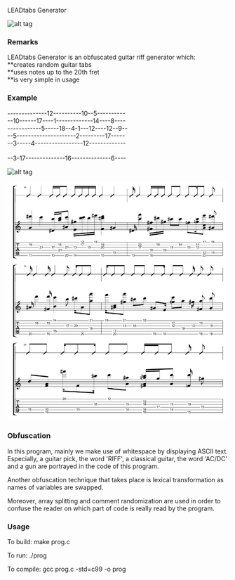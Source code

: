 LEADtabs Generator

![alt tag](https://raw.githubusercontent.com/fsiamp/leadtabs/master/Fgi4ah1467818187.png)

### Remarks

LEADtabs Generator is an obfuscated guitar riff generator which:<br>
**creates random guitar tabs<br>
**uses notes up to the 20th fret<br>
**is very simple in usage<br>

### Example

--------------12----------10--5----------<br>
--10------17----1-------------14----8----<br>
------------5-----18--4-1---12----12--9--<br>
--5---------------------2---------17-----<br>
--3-----4-----------------12-------------<br><br>
--3-17--------------16--------------6----<br>

![alt tag](https://raw.githubusercontent.com/fsiamp/leadtabs/master/BSDJG9323426AS.png)

![alt tag](https://raw.githubusercontent.com/fsiamp/leadtabs/master/tablature.png)

### Obfuscation

In this program, mainly we make use of whitespace by displaying ASCII text. Especially, a guitar pick, the word 'RIFF', a classical guitar, the word 'AC/DC' and a gun are portrayed in the code of this program.

Another obfuscation technique that takes place is lexical transformation as names of variables are swapped.

Moreover, array splitting and comment randomization are used in order to confuse the reader on which part of code is really read by the program.

### Usage

To build:  make prog.c

To run:  ./prog

To compile:  gcc prog.c -std=c99 -o prog
